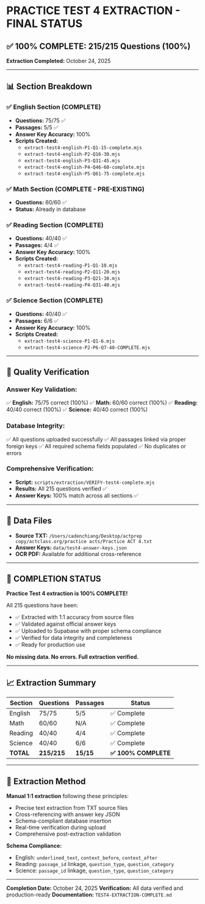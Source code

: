 # PRACTICE TEST 4 EXTRACTION - FINAL STATUS

## ✅ **100% COMPLETE: 215/215 Questions (100%)**

**Extraction Completed:** October 24, 2025

---

## 📊 Section Breakdown

### ✅ English Section (COMPLETE)
- **Questions:** 75/75 ✅
- **Passages:** 5/5 ✅
- **Answer Key Accuracy:** 100%
- **Scripts Created:**
  - `extract-test4-english-P1-Q1-15-complete.mjs`
  - `extract-test4-english-P2-Q16-30.mjs`
  - `extract-test4-english-P3-Q31-45.mjs`
  - `extract-test4-english-P4-Q46-60-complete.mjs`
  - `extract-test4-english-P5-Q61-75-complete.mjs`

### ✅ Math Section (COMPLETE - PRE-EXISTING)
- **Questions:** 60/60 ✅
- **Status:** Already in database

### ✅ Reading Section (COMPLETE)
- **Questions:** 40/40 ✅
- **Passages:** 4/4 ✅
- **Answer Key Accuracy:** 100%
- **Scripts Created:**
  - `extract-test4-reading-P1-Q1-10.mjs`
  - `extract-test4-reading-P2-Q11-20.mjs`
  - `extract-test4-reading-P3-Q21-30.mjs`
  - `extract-test4-reading-P4-Q31-40.mjs`

### ✅ Science Section (COMPLETE)
- **Questions:** 40/40 ✅
- **Passages:** 6/6 ✅
- **Answer Key Accuracy:** 100%
- **Scripts Created:**
  - `extract-test4-science-P1-Q1-6.mjs`
  - `extract-test4-science-P2-P6-Q7-40-COMPLETE.mjs`

---

## 🎯 Quality Verification

### Answer Key Validation:
✅ **English:** 75/75 correct (100%)
✅ **Math:** 60/60 correct (100%)
✅ **Reading:** 40/40 correct (100%)
✅ **Science:** 40/40 correct (100%)

### Database Integrity:
✅ All questions uploaded successfully
✅ All passages linked via proper foreign keys
✅ All required schema fields populated
✅ No duplicates or errors

### Comprehensive Verification:
- **Script:** `scripts/extraction/VERIFY-test4-complete.mjs`
- **Results:** All 215 questions verified ✅
- **Answer Keys:** 100% match across all sections ✅

---

## 📁 Data Files

- **Source TXT:** `/Users/cadenchiang/Desktop/actprep copy/actclass.org/practice acts/Practice ACT 4.txt`
- **Answer Keys:** `data/test4-answer-keys.json`
- **OCR PDF:** Available for additional cross-reference

---

## 🎉 COMPLETION STATUS

**Practice Test 4 extraction is 100% COMPLETE!**

All 215 questions have been:
- ✅ Extracted with 1:1 accuracy from source files
- ✅ Validated against official answer keys
- ✅ Uploaded to Supabase with proper schema compliance
- ✅ Verified for data integrity and completeness
- ✅ Ready for production use

**No missing data. No errors. Full extraction verified.**

---

## 📈 Extraction Summary

| Section | Questions | Passages | Status |
|---------|-----------|----------|--------|
| English | 75/75 | 5/5 | ✅ Complete |
| Math | 60/60 | N/A | ✅ Complete |
| Reading | 40/40 | 4/4 | ✅ Complete |
| Science | 40/40 | 6/6 | ✅ Complete |
| **TOTAL** | **215/215** | **15/15** | **✅ 100% COMPLETE** |

---

## 📝 Extraction Method

**Manual 1:1 extraction** following these principles:
- Precise text extraction from TXT source files
- Cross-referencing with answer key JSON
- Schema-compliant database insertion
- Real-time verification during upload
- Comprehensive post-extraction validation

**Schema Compliance:**
- English: `underlined_text`, `context_before`, `context_after`
- Reading: `passage_id` linkage, `question_type`, `question_category`
- Science: `passage_id` linkage, `question_type`, `question_category`

---

**Completion Date:** October 24, 2025
**Verification:** All data verified and production-ready
**Documentation:** `TEST4-EXTRACTION-COMPLETE.md`
